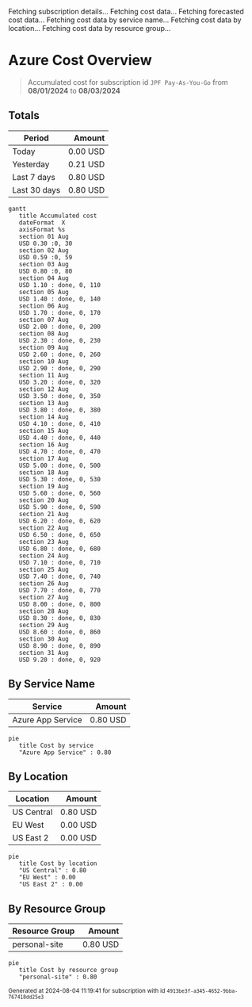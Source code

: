 Fetching subscription details...
Fetching cost data...
Fetching forecasted cost data...
Fetching cost data by service name...
Fetching cost data by location...
Fetching cost data by resource group...
# Azure Cost Overview

> Accumulated cost for subscription id `JPF Pay-As-You-Go` from **08/01/2024** to **08/03/2024**

## Totals

|Period|Amount|
|---|---:|
|Today|0.00 USD|
|Yesterday|0.21 USD|
|Last 7 days|0.80 USD|
|Last 30 days|0.80 USD|

```mermaid
gantt
   title Accumulated cost
   dateFormat  X
   axisFormat %s
   section 01 Aug
   USD 0.30 :0, 30
   section 02 Aug
   USD 0.59 :0, 59
   section 03 Aug
   USD 0.80 :0, 80
   section 04 Aug
   USD 1.10 : done, 0, 110
   section 05 Aug
   USD 1.40 : done, 0, 140
   section 06 Aug
   USD 1.70 : done, 0, 170
   section 07 Aug
   USD 2.00 : done, 0, 200
   section 08 Aug
   USD 2.30 : done, 0, 230
   section 09 Aug
   USD 2.60 : done, 0, 260
   section 10 Aug
   USD 2.90 : done, 0, 290
   section 11 Aug
   USD 3.20 : done, 0, 320
   section 12 Aug
   USD 3.50 : done, 0, 350
   section 13 Aug
   USD 3.80 : done, 0, 380
   section 14 Aug
   USD 4.10 : done, 0, 410
   section 15 Aug
   USD 4.40 : done, 0, 440
   section 16 Aug
   USD 4.70 : done, 0, 470
   section 17 Aug
   USD 5.00 : done, 0, 500
   section 18 Aug
   USD 5.30 : done, 0, 530
   section 19 Aug
   USD 5.60 : done, 0, 560
   section 20 Aug
   USD 5.90 : done, 0, 590
   section 21 Aug
   USD 6.20 : done, 0, 620
   section 22 Aug
   USD 6.50 : done, 0, 650
   section 23 Aug
   USD 6.80 : done, 0, 680
   section 24 Aug
   USD 7.10 : done, 0, 710
   section 25 Aug
   USD 7.40 : done, 0, 740
   section 26 Aug
   USD 7.70 : done, 0, 770
   section 27 Aug
   USD 8.00 : done, 0, 800
   section 28 Aug
   USD 8.30 : done, 0, 830
   section 29 Aug
   USD 8.60 : done, 0, 860
   section 30 Aug
   USD 8.90 : done, 0, 890
   section 31 Aug
   USD 9.20 : done, 0, 920
```

## By Service Name

|Service|Amount|
|---|---:|
|Azure App Service|0.80 USD|

```mermaid
pie
   title Cost by service
   "Azure App Service" : 0.80
```

## By Location

|Location|Amount|
|---|---:|
|US Central|0.80 USD|
|EU West|0.00 USD|
|US East 2|0.00 USD|

```mermaid
pie
   title Cost by location
   "US Central" : 0.80
   "EU West" : 0.00
   "US East 2" : 0.00
```

## By Resource Group

|Resource Group|Amount|
|---|---:|
|personal-site|0.80 USD|

```mermaid
pie
   title Cost by resource group
   "personal-site" : 0.80
```

<sup>Generated at 2024-08-04 11:19:41 for subscription with id `4913be3f-a345-4652-9bba-767418dd25e3`</sup>
